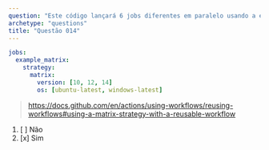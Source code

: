 ```yaml
---
question: "Este código lançará 6 jobs diferentes em paralelo usando a estratégia de matriz. Você pode usar a estratégia de matriz para paralelizar workflows inteiros?"
archetype: "questions"
title: "Questão 014"
---
```



```yaml
jobs:
  example_matrix:
    strategy:
      matrix:
        version: [10, 12, 14]
        os: [ubuntu-latest, windows-latest]
```
> https://docs.github.com/en/actions/using-workflows/reusing-workflows#using-a-matrix-strategy-with-a-reusable-workflow

1. [ ] Não
1. [x] Sim
